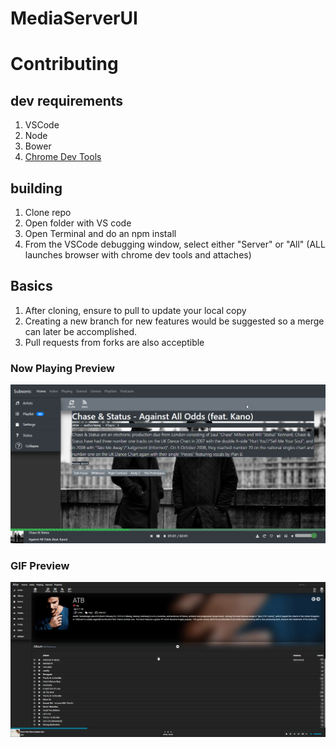 # MediaServerUI


# Contributing

## dev requirements
1. VSCode
2. Node
3. Bower
4. [Chrome Dev Tools](https://marketplace.visualstudio.com/items?itemName=msjsdiag.debugger-for-chrome)

## building
1. Clone repo
2. Open folder with VS code
3. Open Terminal and do an npm install
4. From the VSCode debugging window, select either "Server" or "All" (ALL launches browser with chrome dev tools and attaches)

## Basics
1. After cloning, ensure to pull to update your local copy
2. Creating a new branch for new features would be suggested so a merge can later be accomplished. 
3. Pull requests from forks are also acceptible 


### Now Playing Preview
![Alt text](/media/preview.png?raw=true "Overall interface")


### GIF Preview
![Alt Text](/media/preview.gif)